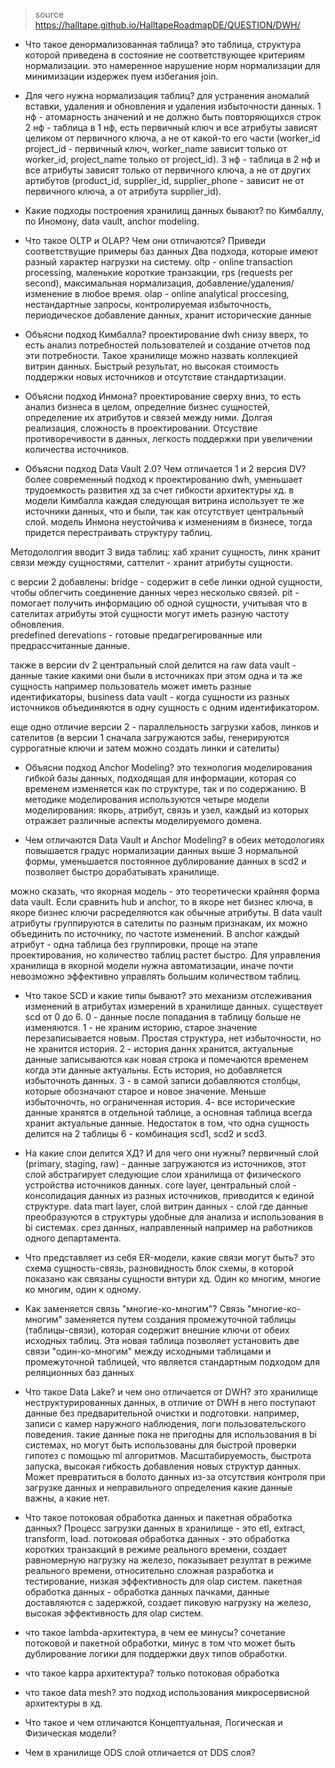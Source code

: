 > source https://halltape.github.io/HalltapeRoadmapDE/QUESTION/DWH/

* Что такое денормализованная таблица?
это таблица, структура которой приведена в состояние не соответствующее критериям нормализации.
это намеренное нарушение норм нормализации для минимизации издержек пуем избегания join.

* Для чего нужна нормализация таблиц?
для устранения аномалий вставки, удаления и обновления и удаления избыточности данных.
1 нф - атомарность значений и не должно быть повторяющихся строк
2 нф - таблица в 1 нф, есть первичный ключ и все атрибуты зависят целиком от первичного ключа, а не от какой-то его части (worker_id project_id - первичный ключ, worker_name зависит только от worker_id, project_name только от project_id).
3 нф - таблица в 2 нф и все атрибуты зависят только от первичного ключа, а не от других артибутов (product_id, supplier_id, supplier_phone - зависит не от первичного ключа, а от атрибута supplier_id).

* Какие подходы построения хранилищ данных бывают?
по Кимбаллу, по Иномону, data vault, anchor modeling.

* Что такое OLTP и OLAP? Чем они отличаются? Приведи соответствущие примеры баз данных
Два подхода, которые имеют разный характер нагрузки на систему.
oltp - online transaction processing, маленькие короткие транзакции, rps (requests per second), максимальная нормализация, добавление/удаления/изменение в любое время.
olap - online analytical proccesing, нестандартные запросы, контролируемая избыточность, периодическое добавление данных, хранит исторические данные

* Объясни подход Кимбалла?
проектирование dwh снизу вверх, то есть анализ потребностей пользователей и создание отчетов под эти потребности.
Такое хранилище можно назвать коллекцией витрин данных.
Быстрый результат, но высокая стоимость поддержки новых источников и отсутствие стандартизации.

* Объясни подход Инмона?
проектирование сверху вниз, то есть анализ бизнеса в целом, определние бизнес сущностей, определение их атрибутов и связей между ними.
Долгая реализация, сложность в проектировании.
Отсуствие противоречивости в данных, легкость поддержки при увеличении количества источников.

* Объясни подход Data Vault 2.0? Чем отличается 1 и 2 версия DV?
более современный подход к проектированию dwh, уменьшает трудоемкость развития хд за счет гибкости архитектуры хд.
в модели Кимбалла каждая следующая витрина использует те же источники данных, что и были, так как отсутствует центральный слой.
модель Инмона неустойчива к изменениям в бизнесе, тогда придется перестраивать структуру таблиц.

Методололгия вводит 3 вида таблиц:
хаб хранит сущность, 
линк хранит связи между сущностями, 
саттелит - хранит атрибуты сущности.

с версии 2 добавлены:
bridge - содержит в себе линки одной сущности, чтобы облегчить соединение данных через несколько связей.
pit - помогает получить информацию об одной сущности, учитывая что в сателитах атрибуты этой сущности могут иметь разную частоту обновления.  
predefined derevations - готовые предагрегированные или предрассчитанные данные.

также в версии dv 2 центральный слой делится на
raw data vault - данные такие какими они были в источниках при этом одна и та же сущность например пользователь может иметь разные идентификаторы,
business data vault - когда сущности из разных источников объединяются в одну сущность с одним идентификатором.

еще одно отличие версии 2 - параллельность загрузки хабов, линков и сателитов (в версии 1 сначала загружаются забы, генерируются суррогатные ключи и затем можно создать линки и сателиты)


* Объясни подход Anchor Modeling?
это технология моделирования гибкой базы данных, подходящая для информации, которая со временем изменяется как по структуре, так и по содержанию.
В методике моделирования используются четыре модели моделирования: якорь, атрибут, связь и узел, каждый из которых отражает различные аспекты моделируемого домена.

* Чем отличаются Data Vault и Anchor Modeling?
в обеих методологиях повышается градус нормализации данных выше 3 нормальной формы, уменьшается постоянное дублирование данных в scd2 и позволяет быстро дорабатывать хранилище.

можно сказать, что якорная модель - это теоретически крайняя форма data vault.
Если сравнить hub и anchor, то в якоре нет бизнес ключа, в якоре бизнес ключи расределяются как обычные атрибуты.
В data vault атрибуты группируются в сателиты по разным признакам, их можно объединить по источнику, по частоте изменений.
В anchor каждый атрибут - одна таблица без группировки, проще на этапе проектирования, но количество таблиц растет быстро.
Для управления хранилища в якорной модели нужна автоматизации, иначе почти невозможно эффективно управлять большим количеством таблиц. 

* Что такое SCD и какие типы бывают?
это механизм отслеживания изменений в атрибутах измерений в хранилище данных.
существует scd от 0 до 6.
0 - данные после попадания в таблицу больше не изменяются.
1 - не храним историю, старое значение перезаписывается новым. Простая структура, нет избыточности, но не хранится история.
2 - история даннх хранится, актуальные данные записываются как новая строка и помечаются временем когда эти данные актуальны. Есть история, но добавляется избыточноть данных.
3 - в самой записи добавляются столбцы, которые обозначают старое и новое значение. Меньше избыточночть, но ограниченная история.
4- все исторические данные хранятся в отдельной таблице, а основная таблица всегда хранит актуальные данные. Недостаток в том, что одна сущность делится на 2 таблицы
6 - комбинация scd1, scd2 и scd3.

* На какие слои делится ХД? И для чего они нужны?
первичный слой (primary, staging, raw) - данные загружаются из источников, этот слой абстрагирует следующие слои хранилища от физического устройства источников данных.
core layer, центральный слой - консолидация данных из разных источников, приводится к единой структуре.
data mart layer, слой витрин данных - слой где данные преобразуются в структуры удобные для анализа и использования в bi системах.
срез данных, направленный например на работников одного департамента.

* Что представляет из себя ER-модели, какие связи могут быть?
это схема сущность-связь, разновидность блок схемы, в которой показано как связаны сущности внтури хд.
Один ко многим, многие ко многим, один к одному.

* Как заменяется связь "многие-ко-многим"?
Связь "многие-ко-многим" заменяется путем создания промежуточной таблицы (таблицы-связи), которая содержит внешние ключи от обеих исходных таблиц.
Эта новая таблица позволяет установить две связи "один-ко-многим" между исходными таблицами и промежуточной таблицей, что является стандартным подходом для реляционных баз данных

* Что такое Data Lake? и чем оно отличается от DWH?
это хранилище неструктурированных данных, в отличие от DWH в него поступают данные без предварительной очистки и подготовки.
например, записи с камер наружного наблюдения, логи пользовательского поведения.
такие данные пока не пригодны для использования в bi системах, но могут быть использованы для быстрой проверки гипотез с помощью ml алгоритмов.
Масштабируемость, быстрота запуска, высокая гибкость добавления новых структур данных.
Может превратиться в болото данных из-за отсутствия контроля при загрузке данных и неправильного определения какие данные важны, а какие нет.

* Что такое потоковая обработка данных и пакетная обработка данных?
Процесс загрузки данных в хранилище - это etl, extract, transform, load.
потоковая обработка данных - это обработка коротких транзакций в режиме реального времени, создает равномерную нагрузку на железо, показывает резултат в режиме реального времени,
относительно сложная разработка и тестирование, низкая эффективность для olap систем.
пакетная обработка данных - обработка данных пачками, данные доставляются с задержкой, создает пиковую нагрузку на железо, высокая эффективность для olap систем.

* что такое lambda-архитектура, в чем ее минусы?
сочетание потоковой и пакетной обработки, минус в том что может быть дублирование логики для поддержки двух типов обработки.

* что такое kappa архитектура?
только потоковая обработка

* что такое data mesh?
это подход использования микросервисной архитектуры в хд.

* Что такое и чем отличаются Концептуальная, Логическая и Физическая модели?
* Чем в хранилище ODS слой отличается от DDS слоя?
